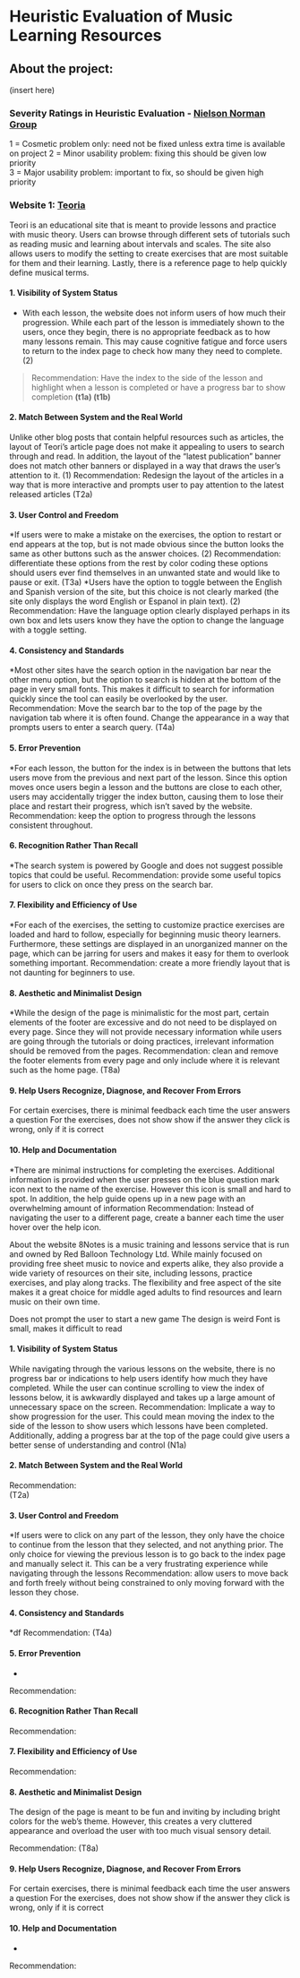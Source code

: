 # Heuristic Evaluation of Music Learning Resources

## About the project:
(insert here)

### Severity Ratings in Heuristic Evaluation - [Nielson Norman Group](https://www.nngroup.com/articles/how-to-rate-the-severity-of-usability-problems/)  
1 = Cosmetic problem only: need not be fixed unless extra time is available on project 
2 = Minor usability problem: fixing this should be given low priority  
3 = Major usability problem: important to fix, so should be given high priority
 
### Website 1: [Teoria](https://www.teoria.com/)
Teori is an educational site that is meant to provide lessons and practice with music theory. Users can browse through different sets of tutorials such as reading music and learning about intervals and scales. The site also allows users to modify the setting to create exercises that are most suitable for them and their learning. Lastly, there is a reference page to help quickly define musical terms.

#### 1. Visibility of System Status
* With each lesson, the website does not inform users of how much their progression. While each part of the lesson is immediately shown to the users, once they begin, there is no appropriate feedback as to how many lessons remain. This may cause cognitive fatigue and force users to return to the index page to check how many they need to complete. (2)
> Recommendation: Have the index to the side of the lesson and highlight when a lesson is completed or have a progress bar to show completion
**(t1a) 
(t1b)**
 
#### 2. Match Between System and the Real World
Unlike other blog posts that contain helpful resources such as articles, the layout of Teori’s article page does not make it appealing to users to search through and read. In addition, the layout of the “latest publication” banner does not match other banners or displayed in a way that draws the user’s attention to it. (1)
Recommendation:  Redesign the layout of the articles in a way that is more interactive and prompts user to pay attention to the latest released articles
(T2a)
#### 3. User Control and Freedom
*If users were to make a mistake on the exercises, the option to restart or end appears at the top, but is not made obvious since the button looks the same as other buttons such as the answer choices. (2)
Recommendation: differentiate these options from the rest by color coding these options should users ever find themselves in an unwanted state and would like to pause or exit. 
(T3a)
*Users have the option to toggle between the English and Spanish version of the site, but this choice is not clearly marked (the site only displays the word English or Espanol in plain text). (2)
Recommendation: Have the language option clearly displayed perhaps in its own box and lets users know they have the option to change the language with a toggle setting. 
#### 4. Consistency and Standards
*Most other sites have the search option in the navigation bar near the other menu option, but the option to search is hidden at the bottom of the page in very small fonts. This makes it difficult to search for information quickly since the tool can easily be overlooked by the user. 
Recommendation: Move the search bar to the top of the page by the navigation tab where it is often found. Change the appearance in a way that prompts users to enter a search query.
(T4a)
#### 5. Error Prevention 
*For each lesson, the button for the index is in between the buttons that lets users move from the previous and next part of the lesson. Since this option moves once users begin a lesson and the buttons are close to each other, users may accidentally trigger the index button, causing them to lose their place and restart their progress, which isn’t saved by the website. 
Recommendation: keep the option to progress through the lessons consistent throughout. 
#### 6. Recognition Rather Than Recall
*The search system is powered by Google and does not suggest possible topics that could be useful. 
Recommendation: provide some useful topics for users to click on once they press on the search bar. 
#### 7. Flexibility and Efficiency of Use
*For each of the exercises, the setting to customize practice exercises are loaded and hard to follow, especially for beginning music theory learners. Furthermore, these settings are displayed in an unorganized manner on the page, which can be jarring for users and makes it easy for them to overlook something important.
Recommendation: create a more friendly layout that is not daunting for beginners to use. 
#### 8. Aesthetic and Minimalist Design
*While the design of the page is minimalistic for the most part, certain elements of the footer are excessive and do not need to be displayed on every page. Since they will not provide necessary information while users are going through the tutorials or doing practices, irrelevant information should be removed from the pages.
Recommendation: clean and remove the footer elements from every page and only include where it is relevant such as the home page. 
(T8a)
#### 9. Help Users Recognize, Diagnose, and Recover From Errors
For certain exercises, there is minimal feedback each time the user answers a question 
For the exercises, does not show show if the answer they click is wrong, only if it is correct
#### 10. Help and Documentation
*There are minimal instructions for completing the exercises. Additional information is provided when the user presses on the blue question mark icon next to the name of the exercise. However this icon is small and hard to spot. In addition, the help guide opens up in a new page with an overwhelming amount of information
Recommendation: Instead of navigating the user to a different page, create a banner each time the user hover over the help icon. 
 
About the website
8Notes is a music training and lessons service that is run and owned by Red Balloon Technology Ltd. While mainly focused on providing free sheet music to novice and experts alike, they also provide a wide variety of resources on their site, including lessons, practice exercises, and play along tracks. The flexibility and free aspect of the site makes it a great choice for middle aged adults to find resources and learn music on their own time. 
 
Does not prompt the user to start a new game
The design is weird
Font is small, makes it difficult to read 
 
#### 1. Visibility of System Status
While navigating through the various lessons on the website, there is no progress bar or indications to help users identify how much they have completed. While the user can continue scrolling to view the index of lessons below, it is awkwardly displayed and takes up a large amount of unnecessary space on the screen. 
Recommendation: Implicate a way to show progression for the user. This could mean moving the index to the side of the lesson to show users which lessons have been completed. Additionally, adding a progress bar at the top of the page could give users a better sense of understanding and control
(N1a) 
#### 2. Match Between System and the Real World
 
Recommendation:  
(T2a)
#### 3. User Control and Freedom
*If users were to click on any part of the lesson, they only have the choice to continue from the lesson that they selected, and not anything prior. The only choice for viewing the previous lesson is to go back to the index page and manually select it. This can be a very frustrating experience while navigating through the lessons
Recommendation: allow users to move back and forth freely without being constrained to only moving forward with the lesson they chose. 
 
#### 4. Consistency and Standards
*df
Recommendation: 
(T4a)
 
#### 5. Error Prevention 
*
Recommendation:
 
#### 6. Recognition Rather Than Recall
Recommendation:
 
#### 7. Flexibility and Efficiency of Use
Recommendation: 
 
#### 8. Aesthetic and Minimalist Design
The design of the page is meant to be fun and inviting by including bright colors for the web’s theme. However, this creates a very cluttered appearance and overload the user with too much visual sensory detail. 
 
 
Recommendation: 
(T8a)
#### 9. Help Users Recognize, Diagnose, and Recover From Errors
For certain exercises, there is minimal feedback each time the user answers a question 
For the exercises, does not show show if the answer they click is wrong, only if it is correct
#### 10. Help and Documentation
*
Recommendation: 
